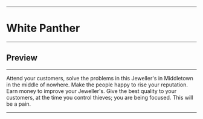 ***
# White Panther
****
## Preview 
***
Attend your customers, solve the problems in this Jeweller's in Middletown in the middle of nowhere.
Make the people happy to rise your reputation. Earn money to improve your Jeweller's.
Give the best quality to your customers, at the time you control thieves; you are being focused. This will be a pain.
***



